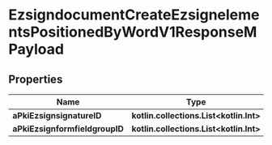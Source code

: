 
# EzsigndocumentCreateEzsignelementsPositionedByWordV1ResponseMPayload

## Properties
| Name | Type | Description | Notes |
| ------------ | ------------- | ------------- | ------------- |
| **aPkiEzsignsignatureID** | **kotlin.collections.List&lt;kotlin.Int&gt;** |  |  |
| **aPkiEzsignformfieldgroupID** | **kotlin.collections.List&lt;kotlin.Int&gt;** |  |  |



